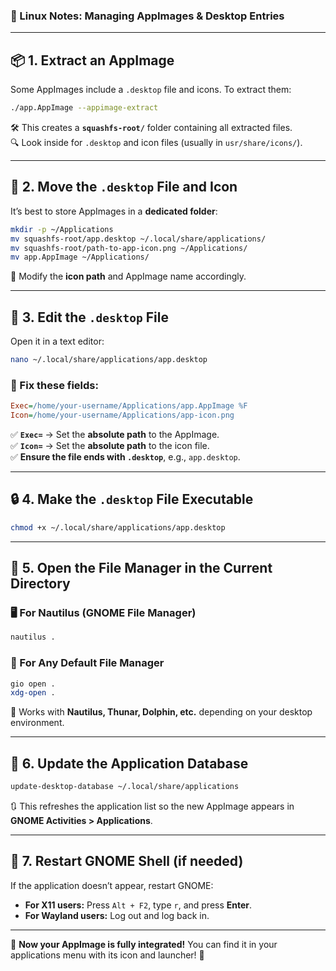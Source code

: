 ### **🐧 Linux Notes: Managing AppImages & Desktop Entries**  

---

## **📦 1. Extract an AppImage**  
Some AppImages include a `.desktop` file and icons. To extract them:  

```bash
./app.AppImage --appimage-extract
```
🛠️ This creates a **`squashfs-root/`** folder containing all extracted files.  
🔍 Look inside for `.desktop` and icon files (usually in `usr/share/icons/`).  

---

## **📂 2. Move the `.desktop` File and Icon**  
It’s best to store AppImages in a **dedicated folder**:  

```bash
mkdir -p ~/Applications
mv squashfs-root/app.desktop ~/.local/share/applications/
mv squashfs-root/path-to-app-icon.png ~/Applications/
mv app.AppImage ~/Applications/
```
📌 Modify the **icon path** and AppImage name accordingly.  

---

## **📝 3. Edit the `.desktop` File**  
Open it in a text editor:  
```bash
nano ~/.local/share/applications/app.desktop
```

### **🔧 Fix these fields:**  
```ini
Exec=/home/your-username/Applications/app.AppImage %F
Icon=/home/your-username/Applications/app-icon.png
```
✅ **`Exec=`** → Set the **absolute path** to the AppImage.  
✅ **`Icon=`** → Set the **absolute path** to the icon file.  
✅ **Ensure the file ends with `.desktop`**, e.g., `app.desktop`.  

---

## **🔒 4. Make the `.desktop` File Executable**  
```bash
chmod +x ~/.local/share/applications/app.desktop
```

---

## **📁 5. Open the File Manager in the Current Directory**  

### **🖥️ For Nautilus (GNOME File Manager)**
```bash
nautilus .
```

### **📂 For Any Default File Manager**
```bash
gio open .
xdg-open .
```
🚀 Works with **Nautilus, Thunar, Dolphin, etc.** depending on your desktop environment.  

---

## **🔄 6. Update the Application Database**  
```bash
update-desktop-database ~/.local/share/applications
```
🔃 This refreshes the application list so the new AppImage appears in **GNOME Activities > Applications**.

---

## **🔁 7. Restart GNOME Shell (if needed)**  
If the application doesn’t appear, restart GNOME:  
- **For X11 users:** Press `Alt + F2`, type `r`, and press **Enter**.  
- **For Wayland users:** Log out and log back in.  

---

🎉 **Now your AppImage is fully integrated!** You can find it in your applications menu with its icon and launcher! 🚀